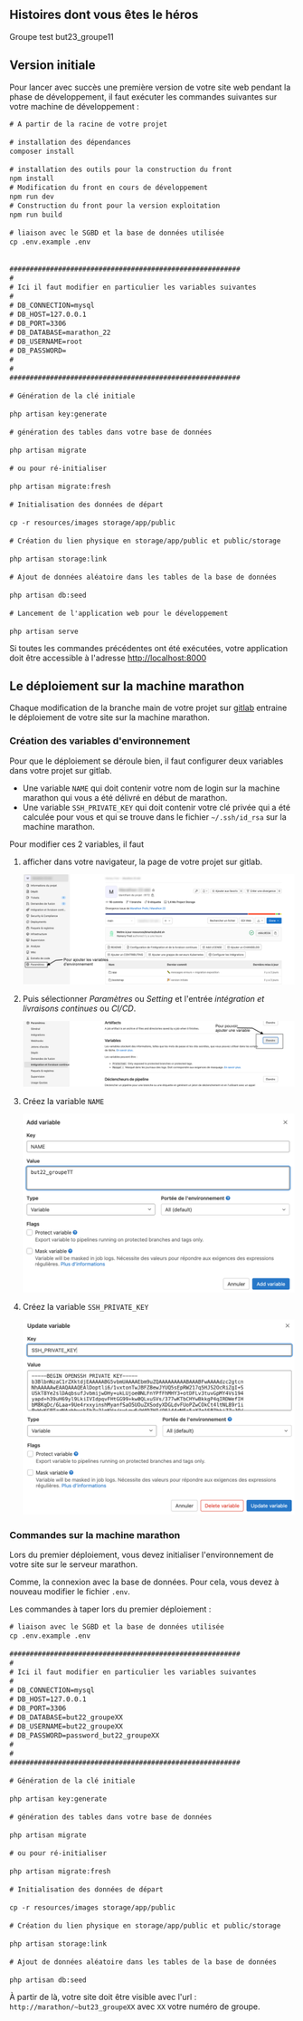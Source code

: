 ## Histoires dont vous êtes le héros

Groupe test but23_groupe11

## Version initiale

Pour lancer avec succès une première version de votre site web pendant la phase de développement, il faut exécuter les
commandes suivantes sur votre machine de développement :

```shell
# A partir de la racine de votre projet

# installation des dépendances
composer install 

# installation des outils pour la construction du front
npm install 
# Modification du front en cours de développement
npm run dev
# Construction du front pour la version exploitation
npm run build

# liaison avec le SGBD et la base de données utilisée
cp .env.example .env


#########################################################
#
# Ici il faut modifier en particulier les variables suivantes
#
# DB_CONNECTION=mysql
# DB_HOST=127.0.0.1
# DB_PORT=3306
# DB_DATABASE=marathon_22
# DB_USERNAME=root
# DB_PASSWORD=
#
#
#########################################################

# Génération de la clé initiale

php artisan key:generate

# génération des tables dans votre base de données

php artisan migrate

# ou pour ré-initialiser

php artisan migrate:fresh

# Initialisation des données de départ

cp -r resources/images storage/app/public

# Création du lien physique en storage/app/public et public/storage

php artisan storage:link

# Ajout de données aléatoire dans les tables de la base de données

php artisan db:seed

# Lancement de l'application web pour le développement

php artisan serve
```

Si toutes les commandes précédentes ont été exécutées, votre application doit être accessible à
l'adresse [http://localhost:8000](http://localhost:8000)

## Le déploiement sur la machine marathon

Chaque modification de la branche main de votre projet sur [gitlab](https://gitlab.univ-artois.fr) entraine le
déploiement de votre site sur la machine marathon.

### Création des variables d'environnement

Pour que le déploiement se déroule bien, il faut configurer deux variables dans votre projet sur gitlab.

- Une variable `NAME` qui doit contenir votre nom de login sur la machine marathon qui vous a été délivré en début de
  marathon.
- Une variable `SSH_PRIVATE_KEY` qui doit contenir votre clé privée qui a été calculée pour vous et qui se trouve dans
  le fichier `~/.ssh/id_rsa` sur la machine marathon.

Pour modifier ces 2 variables, il faut

1. afficher dans votre navigateur, la page de votre projet sur gitlab.

   ![](./resources/docs/images/projet_gitlab.png)

2. Puis sélectionner _Paramètres_ ou _Setting_ et l'entrée _intégration et livraisons continues_ ou _CI/CD_.

   ![](./resources/docs/images/entree_variables.png)

3. Créez la variable `NAME`

   ![](./resources/docs/images/cle_name.png)
4. Créez la variable `SSH_PRIVATE_KEY`

   ![](./resources/docs/images/cle_ssh_private_key.png)

### Commandes sur la machine marathon

Lors du premier déploiement, vous devez initialiser l'environnement de votre site sur le serveur marathon.

Comme, la connexion avec la base de données.
Pour cela, vous devez à nouveau modifier le fichier `.env`.

Les commandes à taper lors du premier déploiement :

```shell
# liaison avec le SGBD et la base de données utilisée
cp .env.example .env

#########################################################
#
# Ici il faut modifier en particulier les variables suivantes
#
# DB_CONNECTION=mysql
# DB_HOST=127.0.0.1
# DB_PORT=3306
# DB_DATABASE=but22_groupeXX
# DB_USERNAME=but22_groupeXX
# DB_PASSWORD=password_but22_groupeXX
#
#
#########################################################

# Génération de la clé initiale

php artisan key:generate

# génération des tables dans votre base de données

php artisan migrate

# ou pour ré-initialiser

php artisan migrate:fresh

# Initialisation des données de départ

cp -r resources/images storage/app/public

# Création du lien physique en storage/app/public et public/storage

php artisan storage:link

# Ajout de données aléatoire dans les tables de la base de données

php artisan db:seed

```

À partir de là, votre site doit être visible avec l'url : `http://marathon/~but23_groupeXX` avec `XX` votre numéro
de groupe.

